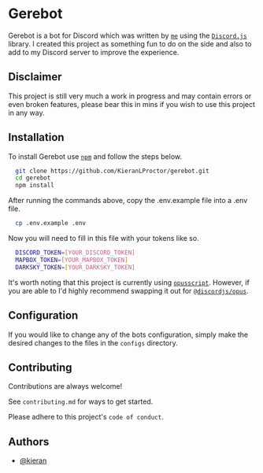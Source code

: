 
# Gerebot

Gerebot is a bot for Discord which was written by [`me`](https://github.com/KieranLProctor) using the [`Discord.js`](https://discord.js.org/#/) library. I created this project as something fun to do on the side and also to add to my Discord server to improve the experience.

## Disclaimer

This project is still very much a work in progress and may contain errors or even broken features, please bear this in mins if you wish to use this project in any way.


## Installation 

To install Gerebot use [`npm`](https://www.npmjs.com/) and follow the steps below.

```bash 
  git clone https://github.com/KieranLProctor/gerebot.git
  cd gerebot
  npm install
```

After running the commands above, copy the .env.example file into a .env file.

```bash 
  cp .env.example .env
```

Now you will need to fill in this file with your tokens like so.

```bash 
  DISCORD_TOKEN=[YOUR_DISCORD_TOKEN]
  MAPBOX_TOKEN=[YOUR_MAPBOX_TOKEN]
  DARKSKY_TOKEN=[YOUR_DARKSKY_TOKEN]
```

It's worth noting that this project is currently using [`opusscript`](https://www.npmjs.com/package/opusscript). However, if you are able to I'd highly recommend swapping it out for [`@discordjs/opus`](https://www.npmjs.com/package/@discordjs/opus).

## Configuration

If you would like to change any of the bots configuration, simply make the desired changes to the files in the `configs` directory.

## Contributing

Contributions are always welcome!

See `contributing.md` for ways to get started.

Please adhere to this project's `code of conduct`.

  
## Authors

- [@kieran](https://www.github.com/KieranLProctor)

  